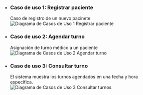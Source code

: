 - ### Caso de uso 1: Registrar paciente
  Caso de registro de un nuevo pacinete
  ![Diagrama de Casos de Uso 1 Registrar paciente](https://github.com/user-attachments/assets/912d2505-523f-4964-943e-3a872a0f105e)

- ### Caso de uso 2: Agendar turno
  Asignación de turno médico a un paciente
  ![Diagrama de Casos de Uso 2 Agendar turno](https://github.com/user-attachments/assets/b80223fc-929f-4109-9916-e04a2689432b)

- ### Caso de uso 3: Consultar turno
  El sistema muestra los turnos agendados en una fecha y hora específica.  
  ![Diagrama de Casos de Uso 3 Consultar turnos](https://github.com/user-attachments/assets/6256ca70-3d08-4109-98e6-1144fdc30535)
